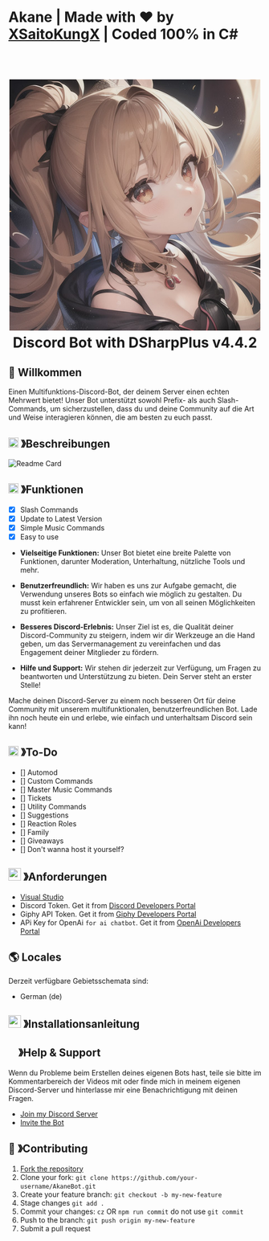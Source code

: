 # Akane | Made with ❤ by [XSaitoKungX](https://github.com/XSaitoKungX) | Coded 100% in C#

<h1 align="center">
  <br>
  <a href="https://github.com/XSaitoKungX"><img src="/Images/Akane.jpg" height="500" alt="Discord Bot with DSharpPlus v4.4.2"></a>
  <br>
  Discord Bot with DSharpPlus v4.4.2
  <br>
</h1>

## 👋 Willkommen
Einen Multifunktions-Discord-Bot, der deinem Server einen echten Mehrwert bietet! Unser Bot unterstützt sowohl Prefix- als auch Slash-Commands, um sicherzustellen, dass du und deine Community auf die Art und Weise interagieren können, die am besten zu euch passt.

## <img src="https://cdn.discordapp.com/emojis/859424401186095114.png" width="20px" height="20px"> 》Beschreibungen
![Readme Card](https://github-readme-stats.vercel.app/api/pin/?username=XSaitoKungX&repo=AkaneBot&theme=tokyonight)

## <img src="https://cdn.discordapp.com/emojis/852881450667081728.gif" width="20px" height="20px"> 》Funktionen
* [x] Slash Commands
* [x] Update to Latest Version
* [x] Simple Music Commands
* [x] Easy to use

- **Vielseitige Funktionen:** Unser Bot bietet eine breite Palette von Funktionen, darunter Moderation, Unterhaltung, nützliche Tools und mehr.

- **Benutzerfreundlich:** Wir haben es uns zur Aufgabe gemacht, die Verwendung unseres Bots so einfach wie möglich zu gestalten. Du musst kein erfahrener Entwickler sein, um von all seinen Möglichkeiten zu profitieren.

- **Besseres Discord-Erlebnis:** Unser Ziel ist es, die Qualität deiner Discord-Community zu steigern, indem wir dir Werkzeuge an die Hand geben, um das Servermanagement zu vereinfachen und das Engagement deiner Mitglieder zu fördern.

- **Hilfe und Support:** Wir stehen dir jederzeit zur Verfügung, um Fragen zu beantworten und Unterstützung zu bieten. Dein Server steht an erster Stelle!

Mache deinen Discord-Server zu einem noch besseren Ort für deine Community mit unserem multifunktionalen, benutzerfreundlichen Bot. Lade ihn noch heute ein und erlebe, wie einfach und unterhaltsam Discord sein kann!

## <img src="https://cdn.discordapp.com/emojis/852881450667081728.gif" width="20px" height="20px"> 》To-Do
* [] Automod
* [] Custom Commands
* [] Master Music Commands 
* [] Tickets
* [] Utility Commands
* [] Suggestions
* [] Reaction Roles
* [] Family
* [] Giveaways
* [] Don't wanna host it yourself?

## <img src="https://cdn.discordapp.com/emojis/1009754836314628146.gif" width="25px" height="25px"> 》Anforderungen
* [Visual Studio](https://visualstudio.microsoft.com/de/thank-you-downloading-visual-studio/?sku=Community&channel=Release&version=VS2022&source=VSLandingPage&cid=2030&workload=dotnet-dotnetwebcloud&passive=false#dotnet)
* Discord Token. Get it from [Discord Developers Portal](https://discord.com/developers/applications)
* Giphy API Token. Get it from [Giphy Developers Portal](https://developers.giphy.com/)
* APi Key for OpenAi `for ai chatbot`. Get it from [OpenAi Developers Portal](https://beta.openai.com/account/api-keys)

## 🌎 Locales

Derzeit verfügbare Gebietsschemata sind:
- German (de)

## <img src="https://cdn.discordapp.com/emojis/814216203466965052.png" width="25px" height="25px"> 》Installationsanleitung

## <img src="https://cdn.discordapp.com/emojis/1036083490292244493.png" width="15px" height="15px"> 》Help & Support
Wenn du Probleme beim Erstellen deines eigenen Bots hast, teile sie bitte im Kommentarbereich der Videos mit oder finde mich in meinem eigenen Discord-Server und hinterlasse mir eine Benachrichtigung mit deinen Fragen.

- [Join my Discord Server](https://discord.gg/NDfK6NPZVZ)
- [Invite the Bot](https://discord.com/api/oauth2/authorize?client_id=1155480674707460220&permissions=8&scope=applications.commands%20bot)

## 🤝 》Contributing

1. [Fork the repository](https://github.com/XSaitoKungX/AkaneBot/fork)
2. Clone your fork: `git clone https://github.com/your-username/AkaneBot.git`
3. Create your feature branch: `git checkout -b my-new-feature`
4. Stage changes `git add .`
5. Commit your changes: `cz` OR `npm run commit` do not use `git commit`
6. Push to the branch: `git push origin my-new-feature`
7. Submit a pull request
